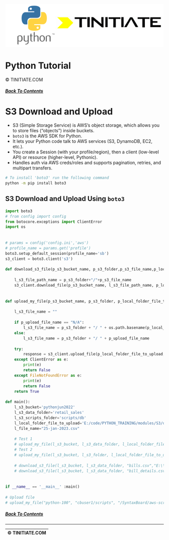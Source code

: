 ![Python Tinitiate Image](../../python_tinitiate.png)

# Python Tutorial
&copy; TINITIATE.COM

##### [Back To Contents](../../README.md)

# S3 Download and Upload
* S3 (Simple Storage Service) is AWS’s object storage, which allows you to store files (“objects”) inside buckets.
* `boto3` is the AWS SDK for Python.
* It lets your Python code talk to AWS services (S3, DynamoDB, EC2, etc.).
* You create a Session (with your profile/region), then a client (low-level API) or resource (higher-level, Pythonic).
* Handles auth via AWS creds/roles and supports pagination, retries, and multipart transfers.
```bash
# To install 'boto3' run the following command
python -m pip install boto3
```

## S3 Download and Upload Using `boto3`
```python
import boto3
# from config import config
from botocore.exceptions import ClientError
import os


# params = config('config.ini','aws')
# profile_name = params.get('profile')
boto3.setup_default_session(profile_name='sb')
s3_client = boto3.client('s3')

def download_s3_file(p_s3_bucket_name, p_s3_folder,p_s3_file_name,p_local_download_folder_file):

    l_s3_file_path_name = p_s3_folder+"/"+p_s3_file_name
    s3_client.download_file(p_s3_bucket_name, l_s3_file_path_name, p_local_download_folder_file)


def upload_my_file(p_s3_bucket_name, p_s3_folder, p_local_folder_file_to_upload, p_upload_file_name = "N/A"):

    l_s3_file_name = ""
    
    if p_upload_file_name == "N/A":
        l_s3_file_name = p_s3_folder + "/ " + os.path.basename(p_local_folder_file_to_upload)
    else:
        l_s3_file_name = p_s3_folder + "/ " + p_upload_file_name
    
    try:
        response = s3_client.upload_file(p_local_folder_file_to_upload, p_s3_bucket_name, l_s3_file_name)
    except ClientError as e:
        print(e)
        return False
    except FileNotFoundError as e:
        print(e)
        return False
    return True

def main():
    l_s3_bucket='pythonjun2022'
    l_s3_data_folder='retail_sales'
    l_s3_scripts_folder='scripts/db'
    l_local_folder_file_to_upload='E:/code/PYTHON_TRAINING/modules/S3/data.csv'
    l_file_name="25-jan-2023.csv"

    # Test 1
    # upload_my_file(l_s3_bucket, l_s3_data_folder, l_local_folder_file_to_upload, l_file_name)
    # Test 2
    # upload_my_file(l_s3_bucket, l_s3_folder, l_local_folder_file_to_upload)

    # download_s3_file(l_s3_bucket, l_s3_data_folder, "bills.csv","E:\\code\\PYTHON_TRAINING\\modules\\S3\\loan.csv")
    # download_s3_file(l_s3_bucket, l_s3_data_folder, "bill_details.csv","E:\\code\\PYTHON_TRAINING\\modules\\S3\\loan.json")


if __name__ == '__main__' :main()

# Upload file
# upload_my_file("python-100", "cbuser1/scripts", "/SyntaxBoard/aws-scripts/test.txt", "test.txt")
```

##### [Back To Contents](../../README.md)
***
| &copy; TINITIATE.COM |
|----------------------|
